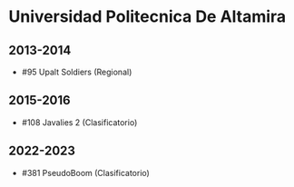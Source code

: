 # Universidad Politecnica De Altamira

## 2013-2014

- #95 Upalt Soldiers (Regional)

## 2015-2016

- #108 Javalies 2 (Clasificatorio)

## 2022-2023

- #381 PseudoBoom (Clasificatorio)


